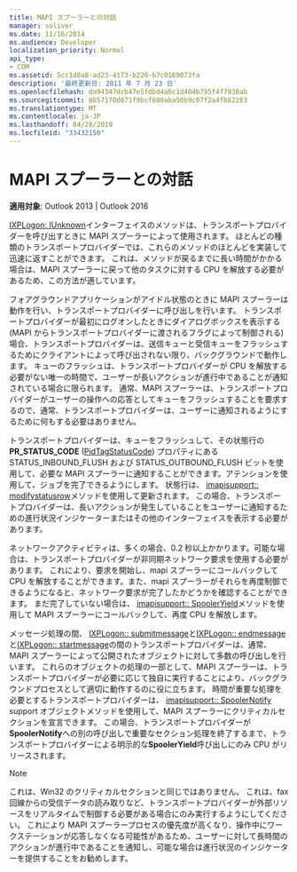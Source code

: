 ```yaml
---
title: MAPI スプーラーとの対話
manager: soliver
ms.date: 11/16/2014
ms.audience: Developer
localization_priority: Normal
api_type:
- COM
ms.assetid: 5cc1d0a8-ad23-4173-b220-b7c0169073fa
description: '最終更新日: 2011 年 7 月 23 日'
ms.openlocfilehash: da94347dcb47e5fdbd4a6c1d404b795f4f7938ab
ms.sourcegitcommit: 8657170d071f9bcf680aba50b9c07f2a4fb82283
ms.translationtype: MT
ms.contentlocale: ja-JP
ms.lasthandoff: 04/28/2019
ms.locfileid: "33432150"
---
```

# <a name="interacting-with-the-mapi-spooler"></a>MAPI スプーラーとの対話

  
  
**適用対象**: Outlook 2013 | Outlook 2016 
  
[IXPLogon: IUnknown](ixplogoniunknown.md)インターフェイスのメソッドは、トランスポートプロバイダーを呼び出すときに MAPI スプーラーによって使用されます。 ほとんどの種類のトランスポートプロバイダーでは、これらのメソッドのほとんどを実装して迅速に返すことができます。 これは、メソッドが戻るまでに長い時間がかかる場合は、MAPI スプーラーに戻って他のタスクに対する CPU を解放する必要があるため、この方法が適しています。 
  
フォアグラウンドアプリケーションがアイドル状態のときに MAPI スプーラーは動作を行い、トランスポートプロバイダーに呼び出しを行います。 トランスポートプロバイダーが最初にログオンしたときにダイアログボックスを表示する (MAPI からトランスポートプロバイダーに渡されるフラグによって制御される) 場合、トランスポートプロバイダーは、送信キューと受信キューをフラッシュするためにクライアントによって呼び出されない限り、バックグラウンドで動作します。 キューのフラッシュは、トランスポートプロバイダーが CPU を解放する必要がない唯一の時間で、ユーザーが長いアクションが進行中であることが通知されている場合に限られます。 通常、MAPI スプーラーは、トランスポートプロバイダーがユーザーの操作への応答としてキューをフラッシュすることを要求するので、通常、トランスポートプロバイダーは、ユーザーに通知されるようにするために何もする必要はありません。
  
トランスポートプロバイダーは、キューをフラッシュして、その状態行の**PR_STATUS_CODE** ([PidTagStatusCode](pidtagstatuscode-canonical-property.md)) プロパティにある STATUS_INBOUND_FLUSH および STATUS_OUTBOUND_FLUSH ビットを使用して、必要な MAPI スプーラーに通知することができます。アテンションを使用して、ジョブを完了できるようにします。 状態行は、 [imapisupport:: modifystatusrow](imapisupport-modifystatusrow.md)メソッドを使用して更新されます。 この場合、トランスポートプロバイダーは、長いアクションが発生していることをユーザーに通知するための進行状況インジケーターまたはその他のインターフェイスを表示する必要があります。 
  
ネットワークアクティビティは、多くの場合、0.2 秒以上かかります。可能な場合は、トランスポートプロバイダーが非同期ネットワーク要求を使用する必要があります。 これにより、要求を開始し、mapi スプーラーにコールバックして CPU を解放することができます。また、mapi スプーラーがそれらを再度制御できるようになると、ネットワーク要求が完了したかどうかを確認することができます。 まだ完了していない場合は、 [imapisupport:: SpoolerYield](imapisupport-spooleryield.md)メソッドを使用して MAPI スプーラーにコールバックして、再度 CPU を解放します。 
  
メッセージ処理の間、 [IXPLogon:: submitmessage](ixplogon-submitmessage.md)と[IXPLogon:: endmessage](ixplogon-endmessage.md)と[IXPLogon:: startmessage](ixplogon-startmessage.md)の間のトランスポートプロバイダーは、通常、MAPI スプーラーによって公開されたオブジェクトに対して多数の呼び出しを行います。 これらのオブジェクトの処理の一部として、MAPI スプーラーは、トランスポートプロバイダーが必要に応じて独自に実行することにより、バックグラウンドプロセスとして適切に動作するのに役に立ちます。 時間が重要な処理を必要とするトランスポートプロバイダーは、 [imapisupport:: SpoolerNotify](imapisupport-spoolernotify.md) support オブジェクトメソッドを使用して、MAPI スプーラーにクリティカルセクションを宣言できます。 この場合、トランスポートプロバイダーが**SpoolerNotify**への別の呼び出しで重要なセクション処理を終了するまで、トランスポートプロバイダーによる明示的な**SpoolerYield**呼び出しにのみ CPU がリリースされます。
  
> [!NOTE]
> これは、Win32 のクリティカルセクションと同じではありません。 これは、fax 回線からの受信データの読み取りなど、トランスポートプロバイダーが外部リソースをリアルタイムで制御する必要がある場合にのみ実行するようにしてください。 これにより MAPI スプーラープロセスの優先度が高くなり、操作中にワークステーションが応答しなくなる可能性があるため、ユーザーに対して長時間のアクションが進行中であることを通知し、可能な場合は進行状況のインジケーターを提供することをお勧めします。 
  

